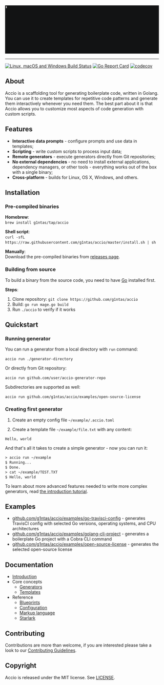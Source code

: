 ![Accio](docs/assets/demo.gif)

----

[![Linux, macOS and Windows Build Status](https://travis-ci.org/g1ntas/accio.svg?branch=master)](https://travis-ci.org/g1ntas/accio)
[![Go Report Card](https://goreportcard.com/badge/github.com/g1ntas/accio)](https://goreportcard.com/report/github.com/g1ntas/accio)
[![codecov](https://codecov.io/gh/g1ntas/accio/branch/master/graph/badge.svg)](https://codecov.io/gh/g1ntas/accio)





## About
Accio is a scaffolding tool for generating boilerplate code, written in Golang. You can use it to create templates for repetitive code patterns and generate them interactively whenever you need them. The best part about it is that Accio allows you to customize most aspects of code generation with custom scripts.

## Features
* **Interactive data prompts** - configure prompts and use data in templates;   
* **Scripting** - write custom scripts to process input data;
* **Remote generators** - execute generators directly from Git repositories;
* **No external dependencies** - no need to install external applications, dependency managers, or other tools - everything works out of the box with a single binary;
* **Cross-platform** - builds for Linux, OS X, Windows, and others.

## Installation
### Pre-compiled binaries
**Homebrew**:  
`brew install g1ntas/tap/accio`

**Shell script**:  
`curl -sfL https://raw.githubusercontent.com/g1ntas/accio/master/install.sh | sh`

**Manually**:  
Download the pre-compiled binaries from [releases page](https://github.com/g1ntas/accio/releases).

### Building from source
To build a binary from the source code, you need to have [Go](https://golang.org/) installed first.

**Steps**:
1. Clone repository: `git clone https://github.com/g1ntas/accio`
2. Build: `go run mage.go build`
3. Run `./accio` to verify if it works

## Quickstart
### Running generator
You can run a generator from a local directory with `run` command:

`accio run ./generator-directory`

Or directly from Git repository:

`accio run github.com/user/accio-generator-repo`

Subdirectories are supported as well:

`accio run github.com/g1ntas/accio/examples/open-source-license`

### Creating first generator
1. Create an empty config file `~/example/.accio.toml`

2. Create a template file `~/example/file.txt` with any content:
```
Hello, world
```

And that's all it takes to create a simple generator - now you can run it:
```
> accio run ~/example
$ Running...
$ Done.
> cat ~/example/TEST.TXT
$ Hello, world
```

To learn about more advanced features needed to write more complex generators, 
read [the introduction tutorial](docs/introduction.md).   

## Examples
* [github.com/g1ntas/accio/examples/go-travisci-config](examples/go-travisci-config) - generates TravisCI config with selected Go versions, operating systems, and CPU architectures
* [github.com/g1ntas/accio/examples/golang-cli-project](examples/golang-cli-project) - generates a boilerplate Go project with a Cobra CLI command
* [github.com/g1ntas/accio/examples/open-source-license](examples/open-source-license) - generates the selected open-source license

## Documentation
* [Introduction](docs/introduction.md)
* Core concepts
	* [Generators](docs/concepts/generators.md)
	* [Templates](docs/concepts/templates.md)
* Reference
	* [Blueprints](docs/reference/blueprints.md)
	* [Configuration](docs/reference/configuration.md)
	* [Markup language](docs/reference/accio-ml.md)
	* [Starlark](docs/reference/starlark.md)

## Contributing
Contributions are more than welcome, if you are interested please take a look to our [Contributing Guidelines](CONTRIBUTING.md).

## Copyright
Accio is released under the MIT license. See [LICENSE](LICENSE).